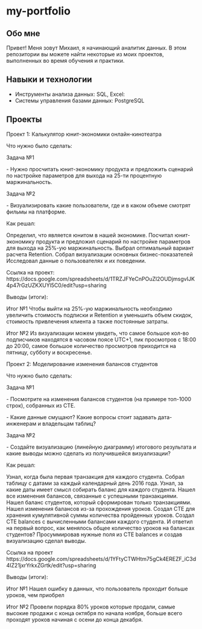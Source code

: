 # my-portfolio
## Обо мне
Привет! Меня зовут Михаил, я начинающий аналитик данных. В этом репозитории вы можете найти некоторые из моих проектов, выполненных во время обучения и практики.

## Навыки и технологии
- Инструменты анализа данных: SQL, Excel:
- Системы управления базами данных: PostgreSQL
## Проекты

<p>Проект 1: Калькулятор юнит-экономики онлайн-кинотеатра

Что нужно было сделать:

<p>Задача №1
<p>- Нужно просчитать юнит-экономику продукта и предложить сценарий по настройке параметров для выхода на 25-ти процентную маржинальность.
<p>Задача №2
<p>- Визуализировать какие пользователи, где и в каком объеме смотрят фильмы на платформе.

<p>Как решал:
<p>Определил, что является юнитом в нашей экономике.
Посчитал юнит-экономику продукта и предложил сценарий по настройке параметров для выхода на 25%-ую маржинальность.
Выбрал оптимальный вариант расчета Retention.
Собрал визуализации основных бизнес-показателей
Исследовал данные о пользователях и их поведении.

<p>Ссылка на проект:
https://docs.google.com/spreadsheets/d/1TRZJFYeCnPOuZl2OUDjmsgvIJK4p47rGzUZKXUYl5C0/edit?usp=sharing

<p>Выводы (итоги):

<p>Итог №1 Чтобы выйти на 25%-ую маржинальность необходимо увеличить стоимость подписки и Retention и уменьшить объем скидок, стоимость привлечения клиента а также постоянные затраты.
<p>Итог №2 Из визуализации можем увидеть, что самое большое кол-во подписчиков находятся в часовом поясе UTC+1, пик просмотров с 18:00 до 20:00, самое большое количество просмотров приходится на пятницу, субботу и воскресенье.

<p>Проект 2: Моделирование изменения балансов студентов

<p>Что нужно было сделать:

<p>Задача №1
<p>- Посмотрите на изменения балансов студентов (на примере топ-1000 строк), собранных из CTE.
<p>- Какие данные смущают? Какие вопросы стоит задавать дата-инженерам и владельцам таблиц?

<p>Задача №2
<p>- Создайте визуализацию (линейную диаграмму) итогового результата и какие выводы можно сделать из получившейся визуализации?

<p>Как решал: <p>
<p>Узнал, когда была первая транзакция для каждого студента.
Собрал таблицу с датами за каждый календарный день 2016 года.
Узнал, за какие даты имеет смысл собирать баланс для каждого студента.
Нашел все изменения балансов, связанные с успешными транзакциями.
Нашел баланс студентов, который сформирован только транзакциями.
Нашел изменения балансов из-за прохождения уроков.
Создал CTE для хранения кумулятивной суммы количества пройденных уроков.
Создал CTE balances с вычисленными балансами каждого студента.
И ответил на первый вопрос, как менялось общее количество уроков на балансах студентов?
Просуммировав нужные поля из CTE balances и создав визуализацию сделал выводы.

<p>Ссылка на проект
https://docs.google.com/spreadsheets/d/1YFtyCTWHtm75gCk4EREZF_iC3d4IZ21jxrYrkxZGrtk/edit?usp=sharing

<p>Выводы (итоги):

<p>Итог №1 Нашел ошибку в данных, что пользователь проходит больше уроков, чем приобрел
<p>Итог №2 Провели порядка 80% уроков которые продали, самые высокие продажи с конца октября по начала ноября, больше всего проходят уроков начиная с осени до конца декабря.
